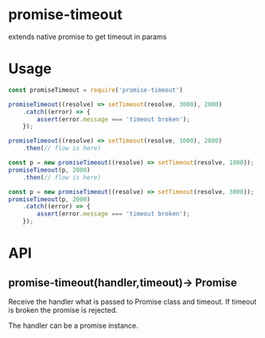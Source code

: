 # promise-timeout
extends native promise to get timeout in params

# Usage 

```js
const promiseTimeout = require('promise-timeout')

promiseTimeout((resolve) => setTimeout(resolve, 3000), 2000)
    .catch((error) => {
        assert(error.message === 'timeout broken');
    });

promiseTimeout((resolve) => setTimeout(resolve, 1000), 2000)
    .then(// flow is here)

const p = new promiseTimeout((resolve) => setTimeout(resolve, 1000));
promiseTimeout(p, 2000)
    .then(// flow is here)

const p = new promiseTimeout((resolve) => setTimeout(resolve, 3000));
promiseTimeout(p, 2000)
    .catch((error) => {
        assert(error.message === 'timeout broken');
    });


```

# API

## promise-timeout(handler,timeout)-> Promise

Receive the handler what is passed to Promise class and timeout. If timeout is broken the promise is rejected.

The handler can be a promise instance.

